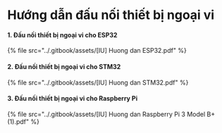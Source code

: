 # Hướng dẫn đấu nối thiết bị ngoại vi

#### 1. Đấu nối thiết bị ngoại vi cho ESP32

{% file src="../.gitbook/assets/[IU] Huong dan ESP32.pdf" %}

#### 2. Đấu nối thiết bị ngoại vi cho STM32

{% file src="../.gitbook/assets/[IU] Huong dan STM32.pdf" %}

#### 3. Đấu nối thiết bị ngoại vi cho Raspberry Pi

{% file src="../.gitbook/assets/[IU] Huong dan Raspberry Pi 3 Model B+ (1).pdf" %}
